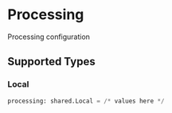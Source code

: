 # Processing

Processing configuration


## Supported Types

### Local

```python
processing: shared.Local = /* values here */
```

